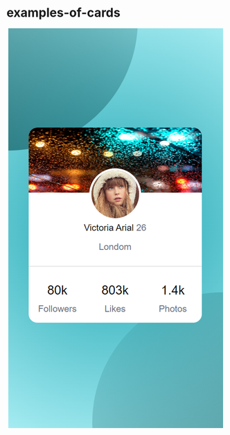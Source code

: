 # examples-of-cards
<p align="center">
  <img src="tarjetas/src/img/card_1.png" alt="Descripción de la imagen">
</p>
